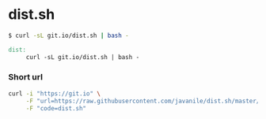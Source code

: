 # dist.sh

```bash
$ curl -sL git.io/dist.sh | bash -
```

```Makefile
dist:
     curl -sL git.io/dist.sh | bash -
```

### Short url

```bash
curl -i "https://git.io" \
     -F "url=https://raw.githubusercontent.com/javanile/dist.sh/master/dist.sh" \
     -F "code=dist.sh"
```
